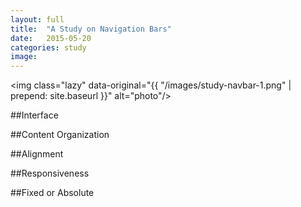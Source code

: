 ```yaml
---
layout: full
title:  "A Study on Navigation Bars"
date:   2015-05-20
categories: study
image:	
---
```


<img class="lazy" data-original="{{ "/images/study-navbar-1.png" | prepend: site.baseurl }}" alt="photo"/>

##Interface

##Content Organization

##Alignment

##Responsiveness

##Fixed or Absolute